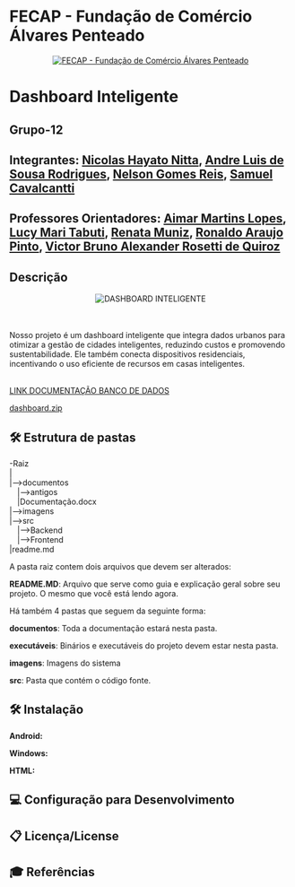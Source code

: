 
# FECAP - Fundação de Comércio Álvares Penteado

<p align="center">
<a href= "https://www.fecap.br/"><img src="https://encrypted-tbn0.gstatic.com/images?q=tbn:ANd9GcRhZPrRa89Kma0ZZogxm0pi-tCn_TLKeHGVxywp-LXAFGR3B1DPouAJYHgKZGV0XTEf4AE&usqp=CAU" alt="FECAP - Fundação de Comércio Álvares Penteado" border="0"></a>
</p>

# Dashboard Inteligente

## Grupo-12

## Integrantes: <a href="www.linkedin.com/in/nicolasnitta">Nicolas Hayato Nitta</a>, <a href="https://www.linkedin.com/in/andreluisdesousa/">Andre Luis de Sousa Rodrigues</a>, <a href="https://www.linkedin.com/in/nelsonreisgomes/">Nelson Gomes Reis</a>, <a href=".">Samuel Cavalcantti</a>

## Professores Orientadores: <a href="https://www.linkedin.com/in/aimarlopes/">Aimar Martins Lopes</a>, <a href="https://www.linkedin.com/in/lucymari/">Lucy Mari Tabuti</a>, <a href="https://www.linkedin.com/in/remuniz/">Renata Muniz</a>, <a href="https://www.linkedin.com/in/ronaldo-araujo-pinto-3542811a/">Ronaldo Araujo Pinto</a>, <a href="https://www.linkedin.com/in/victorbarq/">Victor Bruno Alexander Rosetti de Quiroz</a>

## Descrição

<p align="center">
<img src="https://th.bing.com/th/id/OIP.RvBxVzcGRTqd-VF3rMAbcgHaHa?rs=1&pid=ImgDetMain" alt="DASHBOARD INTELIGENTE" border="0">

<br><br>
Nosso projeto é um dashboard inteligente que integra dados urbanos para otimizar a gestão de cidades inteligentes, reduzindo custos e promovendo sustentabilidade. Ele também conecta dispositivos residenciais, incentivando o uso eficiente de recursos em casas inteligentes.
<br><br>

<a href="https://github.com/2025-1-NADS1/A-Projeto12/blob/main/documentos/Entrega%202/Fundamentos%20de%20Banco%20de%20Dados/README%20BD.txt">LINK DOCUMENTAÇÃO BANCO DE DADOS</a>

[dashboard.zip](https://github.com/user-attachments/files/20261174/dashboard.zip)


## 🛠 Estrutura de pastas

-Raiz<br>
|<br>
|-->documentos<br>
  &emsp;|-->antigos<br>
  &emsp;|Documentação.docx<br>
|-->imagens<br>
|-->src<br>
  &emsp;|-->Backend<br>
  &emsp;|-->Frontend<br>
|readme.md<br>

A pasta raiz contem dois arquivos que devem ser alterados:

<b>README.MD</b>: Arquivo que serve como guia e explicação geral sobre seu projeto. O mesmo que você está lendo agora.

Há também 4 pastas que seguem da seguinte forma:

<b>documentos</b>: Toda a documentação estará nesta pasta.

<b>executáveis</b>: Binários e executáveis do projeto devem estar nesta pasta.

<b>imagens</b>: Imagens do sistema

<b>src</b>: Pasta que contém o código fonte.

## 🛠 Instalação

<b>Android:</b>



<b>Windows:</b>


<b>HTML:</b>



## 💻 Configuração para Desenvolvimento


## 📋 Licença/License


## 🎓 Referências



